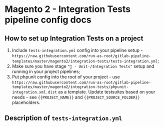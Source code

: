 # Magento 2 - Integration Tests pipeline config docs

## How to set up Integration Tests on a project

1. Include `tests-integration.yml` config into your pipeline setup - `https://raw.githubusercontent.com/run-as-root/gitlab-pipeline-templates/master/magento2/integration-tests/tests-integration.yml`;
2. Make sure you have stage `"🦄 - Unit-/Integration Tests"` setup and running in your project pipelines;
3. Put phpunit config into the root of your project - use `https://raw.githubusercontent.com/run-as-root/gitlab-pipeline-templates/master/magento2/integration-tests/phpunit-integration.xml.dist` as a template. Update testsuites based on your needs - see `{{PROJECT_NAME}}` and `{{PROJECT_SOURCE_FOLDER}}` placeholders.

## Description of `tests-integration.yml`
